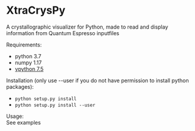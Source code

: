 # XtraCrysPy
A crystallographic visualizer for Python, made to read and display information from Quantum Espresso inputfiles

Requirements:  
- python 3.7  
- numpy 1.17  
- [vpython 7.5](https://github.com/vpython/vpython-jupyter/releases/tag/7.5.2)  
  
Installation (only use --user if you do not have permission to install python packages):  
- `python setup.py install`  
- `python setup.py install --user`  
  
Usage:  
  See examples
